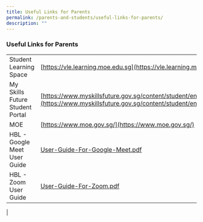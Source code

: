 ```yaml
---
title: Useful Links for Parents
permalink: /parents-and-students/useful-links-for-parents/
description: ""
---
```

### Useful Links for Parents

|  |  |
|---|---|
| Student Learning Space | [https://vle.learning.moe.edu.sg](https://vle.learning.moe.edu.sg) |
| My Skills Future Student Portal | [https://www.myskillsfuture.gov.sg/content/student/en/primary.html](https://www.myskillsfuture.gov.sg/content/student/en/primary.html) |
| MOE | [https://www.moe.gov.sg/](https://www.moe.gov.sg/) |
| HBL - Google Meet User Guide | [User-Guide-For-Google-Meet.pdf](/files/User-Guide-For-Google-Meet.pdf) |
| HBL - Zoom User Guide  | [User-Guide-For-Zoom.pdf](/files/User-Guide-For-Zoom.pdf)   |
|